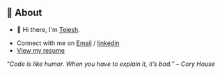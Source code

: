 ## 💭 About

- 👋 Hi there, I'm [Tejesh](https://bit.ly/tejesh-sigineni-portfolio).
<!-- - 🛠️ Currently working with HPE at the GreenLake Cloud Platform team. -->
- Connect with me on [Email](mailto:vsiginen@asu.edu) / [linkedin](https://bit.ly/tejesh-linkedin)
- [View my resume](https://tejeshreddy.github.io/resume/vsiginen/Tejesh_Reddy_Sigineni_Resume.pdf)

*“Code is like humor. When you have to explain it, it’s bad.” – Cory House*
